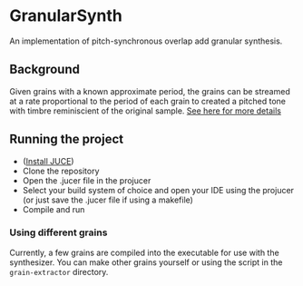 # GranularSynth

An implementation of pitch-synchronous overlap add granular synthesis.

## Background

Given grains with a known approximate period, the grains can be streamed at a rate proportional to the period of each grain to created a pitched tone with timbre reminiscient of the original sample. [See here for more details](https://www.jstor.org/stable/3679554)

## Running the project

- ([Install JUCE](https://juce.com/download/))
- Clone the repository
- Open the .jucer file in the projucer
- Select your build system of choice and open your IDE using the projucer (or just save the .jucer file if using a makefile)
- Compile and run

### Using different grains

Currently, a few grains are compiled into the executable for use with the synthesizer. You can make other grains yourself or using the script in the `grain-extractor` directory.



